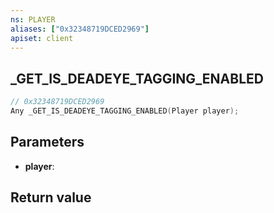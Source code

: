 ```yaml
---
ns: PLAYER
aliases: ["0x32348719DCED2969"]
apiset: client
---
```

## _GET_IS_DEADEYE_TAGGING_ENABLED

```c
// 0x32348719DCED2969
Any _GET_IS_DEADEYE_TAGGING_ENABLED(Player player);
```


## Parameters
* **player**:

## Return value

